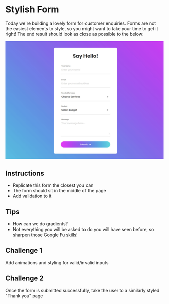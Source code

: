 # Stylish Form
Today we're building a lovely form for customer enquiries. Forms are not the easiest elements to style, so you might want to take your time to get it right! The end result should look as close as possible to the below:

![Final](images/result.png)

## Instructions
- Replicate this form the closest you can
- The form should sit in the middle of the page 
- Add validation to it

## Tips
- How can we do gradients?
- Not everything you will be asked to do you will have seen before, so sharpen those Google Fu skills!

## Challenge 1
Add animations and styling for valid/invalid inputs

## Challenge 2
Once the form is submitted successfully, take the user to a similarly styled "Thank you" page